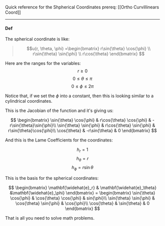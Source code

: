 Quick reference for the Shpherical Coordinates
prereq: [[Ortho Curvillinears Coord]]

---

#### Def

The spherical coordinate is like: 

> $$u(r, \theta, \phi)
> =\begin{bmatrix}
> r\sin{\theta} \cos{\phi} \\ 
> r\sin{\theta} \sin{\phi} \\
> r\cos{\theta}
> \end{bmatrix}
> $$

Here are the ranges for the variables: 
$$r \geq 0$$ $$ 0 \leq \theta \leq \pi$$ $$0 \leq \phi \leq 2\pi $$

Notice that, if we set the $\phi$ into a constant, then this is looking similar to a cylindrical coordinates. 

This is the Jacobian of the function and it's giving us: 

$$
\begin{bmatrix}
\sin{\theta} \cos{\phi} & r\cos{\theta} \cos{\phi} & -r\sin{\theta}\sin{\phi}\\ 
\sin{\theta} \sin{\phi} & r\cos{\theta} \sin{\phi} & r\sin{\theta}\cos{\phi}\\ 
\cos{\theta} & -r\sin{\theta} & 0
\end{bmatrix}
$$

And this is the Lame Coefficients for the coordinates: 

$$h_r = 1$$ $$h_\theta = r$$ $$h_\phi = r\sin{\theta}$$

This is the basis for the spherical coordinates: 

$$
\begin{bmatrix}
\mathbf{\widehat{e}_r} & \mathbf{\widehat{e}_\theta} &\mathbf{\widehat{e}_\phi} 
\end{bmatrix}
= \begin{bmatrix}
	\sin{\theta} \cos{\phi} & \cos{\theta} \cos{\phi} & sin{\phi}\\ 
	\sin{\theta} \sin{\phi} & \cos{\theta} \sin{\phi} & \cos{\phi}\\ 
	\cos{\theta} & \sin{\theta} & 0
\end{bmatrix}
$$

That is all you need to solve math problems. 



